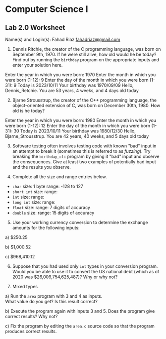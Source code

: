 
# Computer Science I 
## Lab 2.0 Worksheet

Name(s) and Login(s):
Fahad Riaz
fahadriaz@gmail.com

1. Dennis Ritchie, the creator of the C programming language,
was born on September 9th, 1970.  If he were still alive,
how old would he be today?  Find out by running the `birthday`
program on the appropriate inputs and enter your solution here.

Enter the year in which you were born: 1970
Enter the month in which you were born (1-12): 9
Enter the day of the month in which you were born (1-31): 9
Today is 2023/10/11
Your birthday was 1970/09/09
Hello, Dennis_Retchie.  You are 53 years, 4 weeks, and 4 days old today



2. Bjarne Strousstrup, the creator of the C++ programming
language, the object-oriented extension of C, was born on
December 30th, 1980.  How old is he today?

Enter the year in which you were born: 1980
Enter the month in which you were born (1-12): 12
Enter the day of the month in which you were born (1-31): 30
Today is 2023/10/11
Your birthday was 1980/12/30
Hello, Bjarne_Strousstrup.  You are 42 years, 40 weeks, and 5 days old today


3. Software testing often involves testing code with known
"bad" input in an attempt to break it (sometimes this is
referred to as *fuzzing*).  Try breaking the `birthday_cli`
program by giving it "bad" input and observe the consequences.
Give at least two examples of potentially bad input and the
results you observe.




4. Complete all the size and range entries below.

* `char`
  size: 1 byte
  range: -128 to 127
* `short int`
  size:
  range:
* `int`
  size:
  range:
* `long int`
  size:
  range:
* `float`
  size:
  range: 7 digits of accuracy
* `double`
  size:
  range: 15 digits of accuracy


5. Use your working currency conversion to determine
the exchange amounts for the following inputs:

  a) $250.25

  b) $1,000.52

  c) $968,410.12



6. Suppose that you had used only `int` types
in your conversion program.  Would you be able
to use it to convert the US national debt
(which as of 2020 was \$26,009,754,625,487)?
Why or why not?




7. Mixed types

a) Run the `area` program with 3 and 4 as inputs.  
What value do you get?  Is this result correct?


b) Execute the program again with inputs 3 and 5.
Does the program give correct results?  Why not?


c) Fix the program by editing the `area.c` source
code so that the program produces correct results.
